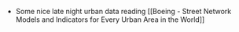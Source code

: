- Some nice late night urban data reading [[Boeing - Street Network Models and Indicators for Every Urban Area in the World]]